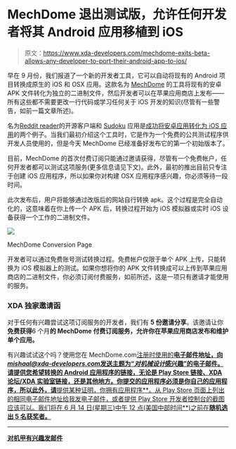 # MechDome 退出测试版，允许任何开发者将其 Android 应用移植到 iOS

> 原文：<https://www.xda-developers.com/mechdome-exits-beta-allows-any-developer-to-port-their-android-app-to-ios/>

早在 9 月份，我们报道了一个新的开发者工具，它可以自动将现有的 Android 项目转换成原生的 iOS 和 OSX 应用。这款名为 [MechDome](http://www.mechdome.com/) 的工具将现有的安卓 APK 文件转化为独立的二进制文件，然后开发者可以在苹果应用商店上发布——所有这些都不需要更改一行代码或学习任何关于 iOS 开发的知识(尽管有一些警告，如前一篇文章所述)。

名为[Reddit reader](https://itunes.apple.com/us/app/redreader-b/id1089788044?mt=8)的开源客户端和 [Sudoku](https://itunes.apple.com/us/app/sudoku-pro-o/id1142448897?mt=8) 应用是[成功将安卓应用转化为 iOS 应用](https://itunes.apple.com/us/developer/mechdome/id1206156954)的两个例子。当我们最初介绍这个工具时，它是作为一个免费的公共测试程序供开发人员使用的，但是今天 MechDome 已经准备好发布它的第一个初始版本了。

目前，MechDome 的首次付费订阅只能通过邀请获得，尽管有一个免费帐户，任何开发者都可以测试这项服务(更多信息请见下文)。此外，最初的推出目前只专注于创建 iOS 应用程序，所以如果你对构建 OSX 应用程序感兴趣，你必须等待一段时间。

此次发布后，用户将能够通过改版后的网站自行转换 apk。这个过程是完全自动化的，这意味着在你上传一个 APK 后，转换过程开始为 iOS 模拟器或实时 iOS 设备获得一个工作的二进制文件。

 <picture>![](img/4cbfbdcef9b1e8753e4090c62ffeaa96.png)</picture> 

MechDome Conversion Page

开发者可以通过免费账号测试转换过程。免费帐户仅限于单个 APK 上传，只能转换为 iOS 模拟器上的测试。如果你想将你的 APK 文件转换成可以上传到苹果应用商店的二进制文件，你必须订阅付费服务，如前所述，这是一项只有邀请才能使用的服务。

### XDA 独家邀请函

对于任何有兴趣尝试这项订阅服务的开发者，我们有 **5 份邀请分享**。该邀请让你**免费获得**6 个月**的 MechDome 付费订阅服务，允许你在苹果应用商店发布和维护单个应用。**

有兴趣试试这个吗？使用您在 MechDome.com[注册时使用的**电子邮件地址，向*mishaal@xda-developers.com*发送主题为“*对机械设计*感兴趣”的电子邮件。请提供您希望转换的 Android 应用程序的链接，无论是 Play Store 链接、XDA 论坛/XDA 实验室链接，还是其他地方。你提交的应用程序必须是你自己的应用程序，所以此外，请**提供某种证明，你拥有应用程序**。从 Play Store 页面上列出的相同电子邮件地址给我发电子邮件，或者提供 Play Store 开发者控制台的截图应该可以。我们将在 6 月 14 日(星期三)中午 12 点(美国中部时间**)之前在**随机选出 5 名获奖者。**](http://www.mechdome.com/)

* * *

[**对机甲有兴趣发邮件**](mailto:mishaal@xda-developers.com&subject=Interested%20in%20MechDome)